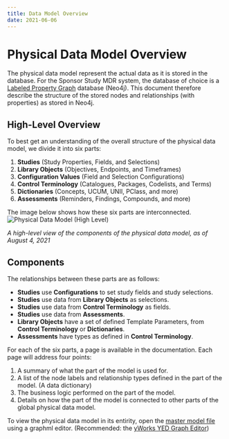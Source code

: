```yaml
---
title: Data Model Overview
date: 2021-06-06
---
```


# Physical Data Model Overview
The physical data model represent the actual data as it is stored in the database. 
For the Sponsor Study MDR system, the database of choice is a [Labeled Property Graph](https://en.wikipedia.org/wiki/Graph_database#Labeled-property_graph) database (Neo4j).
This document therefore describe the structure of the stored nodes and relationships (with properties) as stored in Neo4j.

## High-Level Overview
To best get an understanding of the overall structure of the physical data model, we divide it into six parts:
1. **Studies** (Study Properties, Fields, and Selections)
2. **Library Objects** (Objectives, Endpoints, and Timeframes)
3. **Configuration Values** (Field and Selection Configurations)
4. **Control Terminology** (Catalogues, Packages, Codelists, and Terms)
5. **Dictionaries** (Concepts, UCUM, UNII, PClass, and more)
6. **Assessments** (Reminders, Findings, Compounds, and more)

The image below shows how these six parts are interconnected.
<a :href="$withBase('/model/physical_data_model/high-level-neo4j-model.png')" target="_blank" class="tertiary--text footer-links">
    ![Physical Data Model (High Level)](~@source/images/model/physical_data_model/high-level-neo4j-model.png)
</a>

*A high-level view of the components of the physical data model, as of August 4, 2021*

## Components
The relationships between these parts are as follows:
- **Studies** use **Configurations** to set study fields and study selections.
- **Studies** use data from **Library Objects** as selections.
- **Studies** use data from **Control Terminology** as fields.
- **Studies** use data from **Assessments**.
- **Library Objects** have a set of defined Template Parameters, from **Control Terminology** or **Dictionaries**.
- **Assessments** have types as defined in **Control Terminology**.


For each of the six parts, a page is available in the documentation. Each page will address four points:
1. A summary of what the part of the model is used for.
2. A list of the node labels and relationship types defined in the part of the model. (A data dictionary)
3. The business logic performed on the part of the model.
4. Details on how the part of the model is connected to other parts of the global physical data model.

To view the physical data model in its entirity, open the [master model file](https://novonordiskit.visualstudio.com/Clinical-MDR/_git/neo4j-mdr-db?path=%2Fmodel%2Fphysical_data_model%2Fneo4j-model.graphml) using a graphml editor.
(Recommended: the [yWorks YED Graph Editor](https://www.yworks.com/products/yed))
